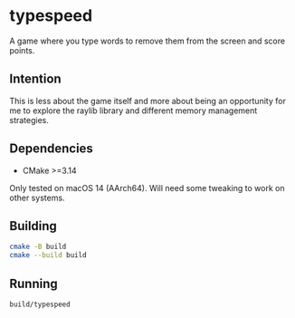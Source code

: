 # typespeed

A game where you type words to remove them from the screen and score points.

## Intention

This is less about the game itself and more about being an opportunity for me to explore the raylib library and different memory management strategies.

## Dependencies

- CMake >=3.14

Only tested on macOS 14 (AArch64). Will need some tweaking to work on other systems.

## Building

```bash
cmake -B build
cmake --build build
```

## Running

```bash
build/typespeed
```
